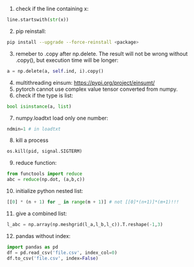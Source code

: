 1. check if the line containing x:
```python
line.startswith(str(x))
```
2. pip reinstall:
```bash
pip install --upgrade --force-reinstall <package>
```
3. remeber to .copy after np.delete. The result will not be wrong without .copy(), but execution time will be longer:
```python
a = np.delete(a, self.ind, i).copy()
```
4. multithreading einsum: https://pypi.org/project/einsumt/
5. pytorch cannot use complex value tensor converted from numpy.
6. check if the type is list:
```python
bool isinstance(a, list)
```
7. numpy.loadtxt load only one number:
```python
ndmin=1 # in loadtxt
```
8. kill a process
```python
os.kill(pid, signal.SIGTERM)
```

9. reduce function:
```python
from functools import reduce
abc = reduce(np.dot, (a,b,c))
```

10. initialize python nested list:
```python
[[0] * (n + 1) for _ in range(m + 1)] # not [[0]*(n+1)]*(m+1)!!!
```

11. give a combined list:
```python
l_abc = np.array(np.meshgrid(l_a,l_b,l_c)).T.reshape(-1,3)
```

12. pandas without index:
```python
import pandas as pd
df = pd.read_csv('file.csv', index_col=0)
df.to_csv('file.csv', index=False)
```
